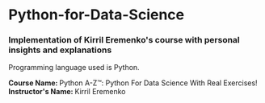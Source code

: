 # Python-for-Data-Science

### Implementation of Kirril Eremenko's course with personal insights and explanations
Programming language used is Python.

<b>Course Name: </b>Python A-Z™: Python For Data Science With Real Exercises!
<b>Instructor's Name: </b> Kirril Eremenko
